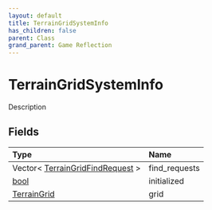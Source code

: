 ```yaml
---
layout: default
title: TerrainGridSystemInfo
has_children: false
parent: Class
grand_parent: Game Reflection
---
```

# TerrainGridSystemInfo
Description 

## Fields

| Type | Name |
|:----------|:--------------|
| Vector< [TerrainGridFindRequest](/riftbreaker-wiki/docs/game-reflection/classes/terrain_grid_find_request/) > | find_requests |
| [bool](/riftbreaker-wiki/docs/game-reflection/components/bool/) | initialized |
| [TerrainGrid](/riftbreaker-wiki/docs/game-reflection/classes/terrain_grid/) | grid |

